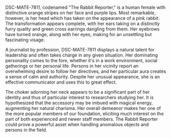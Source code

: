 DSC-MATE-7811, codenamed "The Rabbit Reporter," is a human female with distinctive orange stripes on her face and purple lips. Most remarkable, however, is her head which has taken on the appearance of a pink rabbit. The transformation appears complete, with her ears taking on a distinctly furry quality and green cross earrings dangling from them. Her eyebrows have turned orange, along with her eyes, making for an unsettling but fascinating visage. 

A journalist by profession, DSC-MATE-7811 displays a natural talent for leadership and often takes charge in any given situation. Her dominating personality comes to the fore, whether it's in a work environment, social gatherings or her personal life. Persons in her vicinity report an overwhelming desire to follow her directives, and her particular aura creates a sense of calm and authority. Despite her unusual appearance, she is an effective communicator and uses this to great effect. 

The choker adorning her neck appears to be a significant part of her identity and thus of particular interest to researchers studying her. It is hypothesized that the accessory may be imbued with magical energy, augmenting her natural charisma. Her overall demeanor makes her one of the more popular members of our foundation, eliciting much interest on the part of both experienced and newer staff members. The Rabbit Reporter could prove a powerful asset when handling anomalous objects and persons in the field.